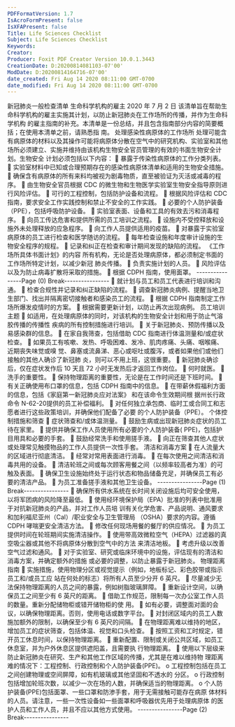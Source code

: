 ```yaml
---
PDFFormatVersion: 1.7
IsAcroFormPresent: false
IsXFAPresent: false
Title: Life Sciences Checklist
Subject: Life Sciences Checklist
Keywords: 
Creator: 
Producer: Foxit PDF Creator Version 10.0.1.3443
CreationDate: D:20200814081103-07'00'
ModDate: D:20200814164716-07'00'
date_created: Fri Aug 14 2020 08:11:00 GMT-0700
date_modified: Fri Aug 14 2020 08:11:00 GMT-0700
---
```

新冠肺炎一般检查清单 
生命科学机构的雇主 
2020 年 7 月 2 日 
该清单旨在帮助生命科学机构的雇主实施其计划，以防止新冠肺炎在工作场所的传播，并作为生命科学机构
的雇主指南的补充。本清单是一份总结，并且包含指南部分内容的简要概括；在使用本清单之前，请熟悉指
南。 
处理感染性病原体的工作场所 
处理可能含有病原体的材料以及其操作可能将病原体分散在空气中的研究机构、实验室和其他
场所必须建立、实施并维持由该机构生物安全官员管理的有效的书面生物安全计划。生物安全
计划必须包括以下内容： 
 暴露于传染性病原体的工作分类列表。 
 实验室材料中已知或合理预期存在的感染性病原体清单和适用的生物安全措施。 
 确保含有病原体的所有来料均被视为剧毒物质，直至被验证为灭活或减毒的程序。 
 由生物安全官员根据 CDC 的微生物和生物医学实验室生物安全指导原则进行风险评估。 
 可行的工程控制，包括防护设备和流程。 
 根据风险评估和 CDC 指南，要求安全工作实践控制和禁止不安全的工作实践。 
 必要的个人防护装备（PPE），包括呼吸防护设备。 
 实验室表面、设备和工具的有效去污和消毒程序。 
 向员工传达危害和提供所需的员工培训之流程。 
 设施内不受控释放和设施外未处理释放的应急程序。 
 向工作人员提供适用的疫苗。 
 对暴露于实验室病原体的员工进行检查和医学随访的流程。 
 每年检查设施和年度审计设施的生物安全程序的规程。 
 记录和纠正在检查和审计期间发现的缺陷的流程。 
《工作场所具体书面计划》的内容 
所有机构，无论是否处理病原体，都必须制定书面的工作场所特定计划，以减少新冠
肺炎传播。 
 负责实施计划的人员。 
 风险评估以及为防止病毒扩散将采取的措施。 
 根据 CDPH 指南，使用面罩。 
----------------Page (0) Break----------------
 就计划与员工和员工代表进行培训和沟通。 
 检查合规性并记录和纠正缺陷的流程。 
 调查新冠肺炎病例、提醒当地卫生部门、找出并隔离密切接触者和感染员工的流程。 
 根据 CDPH 指南制定工作场所爆发疫情时的方案。 
 根据需要更新计划，以防止再次出现病例。 
员工培训主题 
 如适用，在处理病原体的同时，对该机构的生物安全计划和用于防止气溶胶传播的传播性
疾病的所有控制措施进行培训。 
 关于新冠肺炎、预防传播以及易感染群的信息。 
 在家自我筛查，包括借助 CDC 指南进行体温测量和/或症状检查。 
 如果员工有咳嗽、发热、呼吸困难、发冷、肌肉疼痛、头痛、咽喉痛、近期丧失味觉或嗅
觉、鼻塞或流鼻涕、恶心或呕吐或腹泻，或者如果他们或他们接触的其他人确诊了新冠肺
炎，则可以不用上班，这很重要。 
 新冠肺炎确诊后，仅在症状发作后 10 天且 72 小时无发热后才返回工作岗位。 
 何时就医。 
 洗手的重要性。 
 保持物理距离的重要性，无论是在工作时间还是下班时间。 
 有关正确使用布口罩的信息，包括 CDPH 指南中的信息。 
 在带薪休假福利方面的信息，包括《家庭第一新冠肺炎应对法案》 和在该命令生效期间根
据州长行政命令 N-62-20提供的员工补偿福利。 
 对任何独立承包商、临时工或合同工和志愿者进行这些政策培训，并确保他们配备了必要
的个人防护装备（PPE）。 
个体控制措施和筛查 
 症状筛查和/或体温测量。 
 鼓励生病或出现新冠肺炎症状的员工待在家里。 
 提供并确保工作人员使用所有必要的个人防护装备( PPE)，包括护目用具和必要的手套。 
 鼓励经常洗手和使用搓手液。 
 向正在筛查其他人症状或处理常见触摸物品的工作人员提供一次性手套。 
清洁和消毒方案 
 在人流量大的区域进行彻底清洁。 
 经常对常用表面进行消毒。 
 在每次使用之间清洁和消毒共用的设备。 
 清洁轮班之间或每次顾客用餐之间（以频率较高者为准）的可触及表面。 
 确保卫生设施始终处于运行状态和物品储备充足，并确保员工有必要的清洁产品。 
 为员工准备搓手液和其他卫生设备。 
----------------Page (1) Break----------------
 确保所有供水系统在长时间关闭设施后均可安全使用，以将军团病的风险降至最低。 
 使用经环境保护局（EPA）批准的列表中批准用于对抗新冠肺炎的产品，并对工作人员培
训有关化学危害、产品说明、通风要求和加利福尼亚州（Cal）/职业安全与卫生管理局
（OSHA）要求的内容。遵循 CDPH 哮喘更安全清洁方法。 
 修改任何现场用餐的餐厅的供应情况。 
 为员工提供时间在轮班期间实施清洁操作。 
 使用带高效微粒空气（HEPA）过滤器的真空吸尘器或其他不将病原体分散到空气中的方法
来清洁地板。 
 考虑升级以改善空气过滤和通风。 
 对于实验室、研究或临床环境中的设施，评估现有的清洁和消毒方案，并确定额外的措施
或必要的调整，以防止暴露于新冠肺炎。 
物理距离指南 
 实施措施，使用物理分区或视觉提示（例如，地板标记、彩色胶带或指示员工和/或员工应
站在何处的标志）将所有人员至少分开 6 英尺。 
 尽量减少无法保持物理距离的人员之间的暴露，例如树脂玻璃屏障。 
 重新设计空间，以确保员工之间至少有 6 英尺的距离。 
 借助工作规范，限制每一次办公室工作人员的数量。重新分配储物柜或错开储物柜的使
用。 
 如有必要，调整面对面的会议，以确保物理距离。否则，使用电话或数字平台。 
 对封闭区域内的员工人数施加额外的限制，以确保至少有 6 英尺的间隔。 
 在物理距离难以维持的地区，增加员工的症状筛查，包括体温、视觉和口头检查。 
 按照工资和工时规定，错开员工休息时间，以保持物理距离。 
 重新配置、限制或关闭公共区域，如员工休息室，并为户外休息区提供遮阳盖，且需要执
行物理距离。 
 使用以下层级来防止新冠肺炎在研究、生产和其他工作区域的传播，尤其是在难以维持物
理距离难的情况下：工程控制、行政控制和个人防护装备(PPE)。 
o 工程控制包括在员工之间创建物理或空间屏障，如有机玻璃或其他坚固和不透水的
分区。 
o 行政控制包括增加轮班次数，以减少一次在场的人数，并确保适当的物理距离。 
o 个人防护装备(PPE)包括面罩、一些口罩和防渗手套，用于无需接触可能存在病原
体材料的人员。请注意，一些一次性设备如一些面罩和呼吸器优先用于处理病原体
的医护人员和工作人员，并且不应以其他方式使用。 
----------------Page (2) Break----------------
